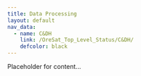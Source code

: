 ```yaml
---
title: Data Processing
layout: default
nav_data:
  - name: C&DH
    link: /OreSat_Top_Level_Status/C&DH/
    defcolor: black
---
```



Placeholder for content...
